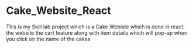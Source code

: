 # Cake_Website_React
This is my Skill lab project which is a Cake Webiste which is done in react. the website the cart feature along with item details which will pop-up when you click on the name of the cakes
